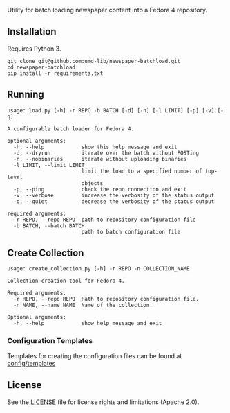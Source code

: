 Utility for batch loading newspaper content into a Fedora 4 repository.

## Installation

Requires Python 3.

```
git clone git@github.com:umd-lib/newspaper-batchload.git
cd newspaper-batchload
pip install -r requirements.txt
```

## Running

```
usage: load.py [-h] -r REPO -b BATCH [-d] [-n] [-l LIMIT] [-p] [-v] [-q]

A configurable batch loader for Fedora 4.

optional arguments:
  -h, --help            show this help message and exit
  -d, --dryrun          iterate over the batch without POSTing
  -n, --nobinaries      iterate without uploading binaries
  -l LIMIT, --limit LIMIT
                        limit the load to a specified number of top-level
                        objects
  -p, --ping            check the repo connection and exit
  -v, --verbose         increase the verbosity of the status output
  -q, --quiet           decrease the verbosity of the status output

required arguments:
  -r REPO, --repo REPO  path to repository configuration file
  -b BATCH, --batch BATCH
                        path to batch configuration file
```

## Create Collection

```
usage: create_collection.py [-h] -r REPO -n COLLECTION_NAME

Collection creation tool for Fedora 4.

Required arguments:
  -r REPO, --repo REPO  Path to repository configuration file.
  -n NAME, --name NAME  Name of the collection.

Optional arguments:
  -h, --help            show help message and exit
```

### Configuration Templates
Templates for creating the configuration files can be found at [config/templates](./config/templates)

## License

See the [LICENSE](LICENSE.md) file for license rights and limitations (Apache 2.0).

